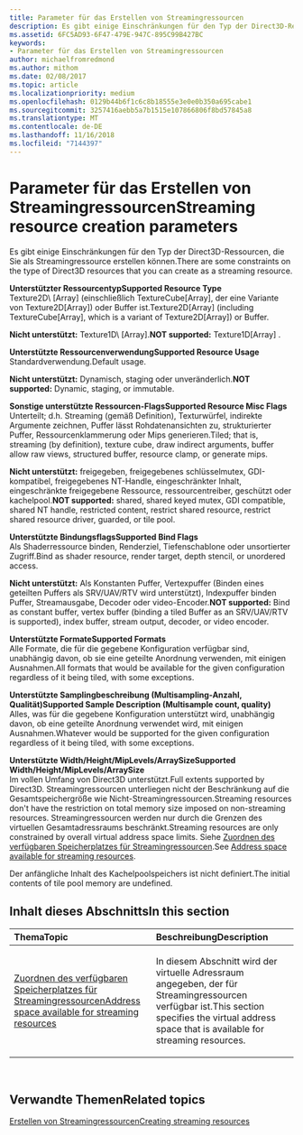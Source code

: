 ```yaml
---
title: Parameter für das Erstellen von Streamingressourcen
description: Es gibt einige Einschränkungen für den Typ der Direct3D-Ressourcen, die Sie als Streamingressource erstellen können.
ms.assetid: 6FC5AD93-6F47-479E-947C-895C99B427BC
keywords:
- Parameter für das Erstellen von Streamingressourcen
author: michaelfromredmond
ms.author: mithom
ms.date: 02/08/2017
ms.topic: article
ms.localizationpriority: medium
ms.openlocfilehash: 0129b44b6f1c6c8b18555e3e0e0b350a695cabe1
ms.sourcegitcommit: 3257416aebb5a7b1515e107866806f8bd57845a8
ms.translationtype: MT
ms.contentlocale: de-DE
ms.lasthandoff: 11/16/2018
ms.locfileid: "7144397"
---
```

# <a name="streaming-resource-creation-parameters"></a><span data-ttu-id="1427f-104">Parameter für das Erstellen von Streamingressourcen</span><span class="sxs-lookup"><span data-stu-id="1427f-104">Streaming resource creation parameters</span></span>


<span data-ttu-id="1427f-105">Es gibt einige Einschränkungen für den Typ der Direct3D-Ressourcen, die Sie als Streamingressource erstellen können.</span><span class="sxs-lookup"><span data-stu-id="1427f-105">There are some constraints on the type of Direct3D resources that you can create as a streaming resource.</span></span>

<span data-ttu-id="1427f-106"><span id="Supported-Resource-Type"></span><span id="supported-resource-type"></span><span id="SUPPORTED-RESOURCE-TYPE"></span>**Unterstützter Ressourcentyp**</span><span class="sxs-lookup"><span data-stu-id="1427f-106"><span id="Supported-Resource-Type"></span><span id="supported-resource-type"></span><span id="SUPPORTED-RESOURCE-TYPE"></span>**Supported Resource Type**</span></span>  
<span data-ttu-id="1427f-107">Texture2D\ [Array\] (einschließlich TextureCube\[Array\], der eine Variante von Texture2D\[Array\]) oder Buffer ist.</span><span class="sxs-lookup"><span data-stu-id="1427f-107">Texture2D\[Array\] (including TextureCube\[Array\], which is a variant of Texture2D\[Array\]) or Buffer.</span></span>

<span data-ttu-id="1427f-108">**Nicht unterstützt:** Texture1D\ [Array\].</span><span class="sxs-lookup"><span data-stu-id="1427f-108">**NOT supported:** Texture1D\[Array\] .</span></span>

<span data-ttu-id="1427f-109"><span id="Supported-Resource-Usage"></span><span id="supported-resource-usage"></span><span id="SUPPORTED-RESOURCE-USAGE"></span>**Unterstützte Ressourcenverwendung**</span><span class="sxs-lookup"><span data-stu-id="1427f-109"><span id="Supported-Resource-Usage"></span><span id="supported-resource-usage"></span><span id="SUPPORTED-RESOURCE-USAGE"></span>**Supported Resource Usage**</span></span>  
<span data-ttu-id="1427f-110">Standardverwendung.</span><span class="sxs-lookup"><span data-stu-id="1427f-110">Default usage.</span></span>

<span data-ttu-id="1427f-111">**Nicht unterstützt:** Dynamisch, staging oder unveränderlich.</span><span class="sxs-lookup"><span data-stu-id="1427f-111">**NOT supported:** Dynamic, staging, or immutable.</span></span>

<span data-ttu-id="1427f-112"><span id="Supported-Resource-Misc-Flags"></span><span id="supported-resource-misc-flags"></span><span id="SUPPORTED-RESOURCE-MISC-FLAGS"></span>**Sonstige unterstützte Ressourcen-Flags**</span><span class="sxs-lookup"><span data-stu-id="1427f-112"><span id="Supported-Resource-Misc-Flags"></span><span id="supported-resource-misc-flags"></span><span id="SUPPORTED-RESOURCE-MISC-FLAGS"></span>**Supported Resource Misc Flags**</span></span>  
<span data-ttu-id="1427f-113">Unterteilt; d.h. Streaming (gemäß Definition), Texturwürfel, indirekte Argumente zeichnen, Puffer lässt Rohdatenansichten zu, strukturierter Puffer, Ressourcenklammerung oder Mips generieren.</span><span class="sxs-lookup"><span data-stu-id="1427f-113">Tiled; that is, streaming (by definition), texture cube, draw indirect arguments, buffer allow raw views, structured buffer, resource clamp, or generate mips.</span></span>

<span data-ttu-id="1427f-114">**Nicht unterstützt:** freigegeben, freigegebenes schlüsselmutex, GDI-kompatibel, freigegebenes NT-Handle, eingeschränkter Inhalt, eingeschränkte freigegebene Ressource, ressourcentreiber, geschützt oder kachelpool.</span><span class="sxs-lookup"><span data-stu-id="1427f-114">**NOT supported:** shared, shared keyed mutex, GDI compatible, shared NT handle, restricted content, restrict shared resource, restrict shared resource driver, guarded, or tile pool.</span></span>

<span data-ttu-id="1427f-115"><span id="Supported-Bind-Flags"></span><span id="supported-bind-flags"></span><span id="SUPPORTED-BIND-FLAGS"></span>**Unterstützte Bindungsflags**</span><span class="sxs-lookup"><span data-stu-id="1427f-115"><span id="Supported-Bind-Flags"></span><span id="supported-bind-flags"></span><span id="SUPPORTED-BIND-FLAGS"></span>**Supported Bind Flags**</span></span>  
<span data-ttu-id="1427f-116">Als Shaderressource binden, Renderziel, Tiefenschablone oder unsortierter Zugriff.</span><span class="sxs-lookup"><span data-stu-id="1427f-116">Bind as shader resource, render target, depth stencil, or unordered access.</span></span>

<span data-ttu-id="1427f-117">**Nicht unterstützt:** Als Konstanten Puffer, Vertexpuffer (Binden eines geteilten Puffers als SRV/UAV/RTV wird unterstützt), Indexpuffer binden Puffer, Streamausgabe, Decoder oder video-Encoder.</span><span class="sxs-lookup"><span data-stu-id="1427f-117">**NOT supported:** Bind as constant buffer, vertex buffer (binding a tiled Buffer as an SRV/UAV/RTV is supported), index buffer, stream output, decoder, or video encoder.</span></span>

<span data-ttu-id="1427f-118"><span id="Supported-Formats"></span><span id="supported-formats"></span><span id="SUPPORTED-FORMATS"></span>**Unterstützte Formate**</span><span class="sxs-lookup"><span data-stu-id="1427f-118"><span id="Supported-Formats"></span><span id="supported-formats"></span><span id="SUPPORTED-FORMATS"></span>**Supported Formats**</span></span>  
<span data-ttu-id="1427f-119">Alle Formate, die für die gegebene Konfiguration verfügbar sind, unabhängig davon, ob sie eine geteilte Anordnung verwenden, mit einigen Ausnahmen.</span><span class="sxs-lookup"><span data-stu-id="1427f-119">All formats that would be available for the given configuration regardless of it being tiled, with some exceptions.</span></span>

<span data-ttu-id="1427f-120"><span id="Supported-Sample-Description--Multisample-count--quality-"></span><span id="supported-sample-description--multisample-count--quality-"></span><span id="SUPPORTED-SAMPLE-DESCRIPTION--MULTISAMPLE-COUNT--QUALITY-"></span>**Unterstützte Samplingbeschreibung (Multisampling-Anzahl, Qualität)**</span><span class="sxs-lookup"><span data-stu-id="1427f-120"><span id="Supported-Sample-Description--Multisample-count--quality-"></span><span id="supported-sample-description--multisample-count--quality-"></span><span id="SUPPORTED-SAMPLE-DESCRIPTION--MULTISAMPLE-COUNT--QUALITY-"></span>**Supported Sample Description (Multisample count, quality)**</span></span>  
<span data-ttu-id="1427f-121">Alles, was für die gegebene Konfiguration unterstützt wird, unabhängig davon, ob eine geteilte Anordnung verwendet wird, mit einigen Ausnahmen.</span><span class="sxs-lookup"><span data-stu-id="1427f-121">Whatever would be supported for the given configuration regardless of it being tiled, with some exceptions.</span></span>

<span data-ttu-id="1427f-122"><span id="Supported-Width-Height-MipLevels-ArraySize"></span><span id="supported-width-height-miplevels-arraysize"></span><span id="SUPPORTED-WIDTH-HEIGHT-MIPLEVELS-ARRAYSIZE"></span>**Unterstützte Width/Height/MipLevels/ArraySize**</span><span class="sxs-lookup"><span data-stu-id="1427f-122"><span id="Supported-Width-Height-MipLevels-ArraySize"></span><span id="supported-width-height-miplevels-arraysize"></span><span id="SUPPORTED-WIDTH-HEIGHT-MIPLEVELS-ARRAYSIZE"></span>**Supported Width/Height/MipLevels/ArraySize**</span></span>  
<span data-ttu-id="1427f-123">Im vollen Umfang von Direct3D unterstützt.</span><span class="sxs-lookup"><span data-stu-id="1427f-123">Full extents supported by Direct3D.</span></span> <span data-ttu-id="1427f-124">Streamingressourcen unterliegen nicht der Beschränkung auf die Gesamtspeichergröße wie Nicht-Streamingressourcen.</span><span class="sxs-lookup"><span data-stu-id="1427f-124">Streaming resources don't have the restriction on total memory size imposed on non-streaming resources.</span></span> <span data-ttu-id="1427f-125">Streamingressourcen werden nur durch die Grenzen des virtuellen Gesamtadressraums beschränkt.</span><span class="sxs-lookup"><span data-stu-id="1427f-125">Streaming resources are only constrained by overall virtual address space limits.</span></span> <span data-ttu-id="1427f-126">Siehe [Zuordnen des verfügbaren Speicherplatzes für Streamingressourcen](address-space-available-for-streaming-resources.md).</span><span class="sxs-lookup"><span data-stu-id="1427f-126">See [Address space available for streaming resources](address-space-available-for-streaming-resources.md).</span></span>

<span data-ttu-id="1427f-127">Der anfängliche Inhalt des Kachelpoolspeichers ist nicht definiert.</span><span class="sxs-lookup"><span data-stu-id="1427f-127">The initial contents of tile pool memory are undefined.</span></span>

## <a name="span-idin-this-sectionspanin-this-section"></a><span data-ttu-id="1427f-128"><span id="in-this-section"></span>Inhalt dieses Abschnitts</span><span class="sxs-lookup"><span data-stu-id="1427f-128"><span id="in-this-section"></span>In this section</span></span>


<table>
<colgroup>
<col width="50%" />
<col width="50%" />
</colgroup>
<thead>
<tr class="header">
<th align="left"><span data-ttu-id="1427f-129">Thema</span><span class="sxs-lookup"><span data-stu-id="1427f-129">Topic</span></span></th>
<th align="left"><span data-ttu-id="1427f-130">Beschreibung</span><span class="sxs-lookup"><span data-stu-id="1427f-130">Description</span></span></th>
</tr>
</thead>
<tbody>
<tr class="odd">
<td align="left"><p><a href="address-space-available-for-streaming-resources.md"><span data-ttu-id="1427f-131">Zuordnen des verfügbaren Speicherplatzes für Streamingressourcen</span><span class="sxs-lookup"><span data-stu-id="1427f-131">Address space available for streaming resources</span></span></a></p></td>
<td align="left"><p><span data-ttu-id="1427f-132">In diesem Abschnitt wird der virtuelle Adressraum angegeben, der für Streamingressourcen verfügbar ist.</span><span class="sxs-lookup"><span data-stu-id="1427f-132">This section specifies the virtual address space that is available for streaming resources.</span></span></p></td>
</tr>
</tbody>
</table>

 

## <a name="span-idrelated-topicsspanrelated-topics"></a><span data-ttu-id="1427f-133"><span id="related-topics"></span>Verwandte Themen</span><span class="sxs-lookup"><span data-stu-id="1427f-133"><span id="related-topics"></span>Related topics</span></span>


[<span data-ttu-id="1427f-134">Erstellen von Streamingressourcen</span><span class="sxs-lookup"><span data-stu-id="1427f-134">Creating streaming resources</span></span>](creating-streaming-resources.md)

 

 




